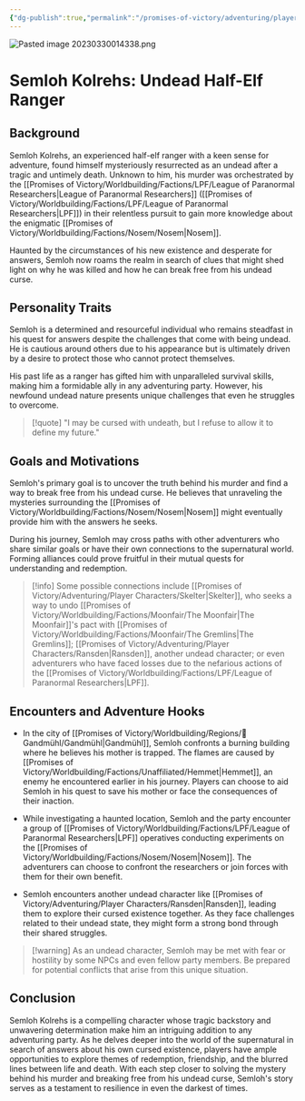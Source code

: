 ```yaml
---
{"dg-publish":true,"permalink":"/promises-of-victory/adventuring/player-characters/semloh-kolrehs/","noteIcon":"NPC","created":"","updated":""}
---
```


![Pasted image 20230330014338.png](/img/user/resources/Pictures/Pasted%20image%2020230330014338.png)
# Semloh Kolrehs: Undead Half-Elf Ranger

## Background

Semloh Kolrehs, an experienced half-elf ranger with a keen sense for adventure, found himself mysteriously resurrected as an undead after a tragic and untimely death. Unknown to him, his murder was orchestrated by the [[Promises of Victory/Worldbuilding/Factions/LPF/League of Paranormal Researchers\|League of Paranormal Researchers]] ([[Promises of Victory/Worldbuilding/Factions/LPF/League of Paranormal Researchers\|LPF]]) in their relentless pursuit to gain more knowledge about the enigmatic [[Promises of Victory/Worldbuilding/Factions/Nosem/Nosem\|Nosem]].

Haunted by the circumstances of his new existence and desperate for answers, Semloh now roams the realm in search of clues that might shed light on why he was killed and how he can break free from his undead curse.

## Personality Traits

Semloh is a determined and resourceful individual who remains steadfast in his quest for answers despite the challenges that come with being undead. He is cautious around others due to his appearance but is ultimately driven by a desire to protect those who cannot protect themselves.

His past life as a ranger has gifted him with unparalleled survival skills, making him a formidable ally in any adventuring party. However, his newfound undead nature presents unique challenges that even he struggles to overcome.

> [!quote] "I may be cursed with undeath, but I refuse to allow it to define my future."

## Goals and Motivations

Semloh's primary goal is to uncover the truth behind his murder and find a way to break free from his undead curse. He believes that unraveling the mysteries surrounding the [[Promises of Victory/Worldbuilding/Factions/Nosem/Nosem\|Nosem]] might eventually provide him with the answers he seeks.

During his journey, Semloh may cross paths with other adventurers who share similar goals or have their own connections to the supernatural world. Forming alliances could prove fruitful in their mutual quests for understanding and redemption.

> [!info] Some possible connections include [[Promises of Victory/Adventuring/Player Characters/Skelter\|Skelter]], who seeks a way to undo [[Promises of Victory/Worldbuilding/Factions/Moonfair/The Moonfair\|The Moonfair]]'s pact with [[Promises of Victory/Worldbuilding/Factions/Moonfair/The Gremlins\|The Gremlins]]; [[Promises of Victory/Adventuring/Player Characters/Ransden\|Ransden]], another undead character; or even adventurers who have faced losses due to the nefarious actions of the [[Promises of Victory/Worldbuilding/Factions/LPF/League of Paranormal Researchers\|LPF]].

## Encounters and Adventure Hooks

- In the city of [[Promises of Victory/Worldbuilding/Regions/🏰Gandmühl/Gandmühl\|Gandmühl]], Semloh confronts a burning building where he believes his mother is trapped. The flames are caused by [[Promises of Victory/Worldbuilding/Factions/Unaffiliated/Hemmet\|Hemmet]], an enemy he encountered earlier in his journey. Players can choose to aid Semloh in his quest to save his mother or face the consequences of their inaction.

- While investigating a haunted location, Semloh and the party encounter a group of [[Promises of Victory/Worldbuilding/Factions/LPF/League of Paranormal Researchers\|LPF]] operatives conducting experiments on the [[Promises of Victory/Worldbuilding/Factions/Nosem/Nosem\|Nosem]]. The adventurers can choose to confront the researchers or join forces with them for their own benefit.

- Semloh encounters another undead character like [[Promises of Victory/Adventuring/Player Characters/Ransden\|Ransden]], leading them to explore their cursed existence together. As they face challenges related to their undead state, they might form a strong bond through their shared struggles.

> [!warning] As an undead character, Semloh may be met with fear or hostility by some NPCs and even fellow party members. Be prepared for potential conflicts that arise from this unique situation.

## Conclusion

Semloh Kolrehs is a compelling character whose tragic backstory and unwavering determination make him an intriguing addition to any adventuring party. As he delves deeper into the world of the supernatural in search of answers about his own cursed existence, players have ample opportunities to explore themes of redemption, friendship, and the blurred lines between life and death. With each step closer to solving the mystery behind his murder and breaking free from his undead curse, Semloh's story serves as a testament to resilience in even the darkest of times.